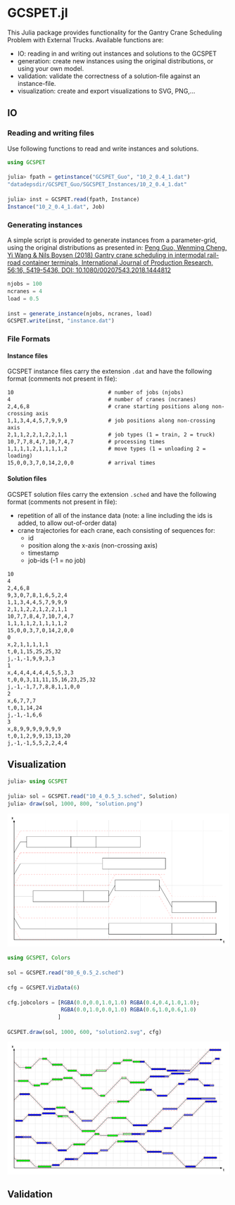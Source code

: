 # GCSPET.jl

This Julia package provides functionality for the Gantry Crane Scheduling Problem with External Trucks. Available functions are:

- IO: reading in and writing out instances and solutions to the GCSPET
- generation: create new instances using the original distributions, or using your own model.
- validation: validate the correctness of a solution-file against an instance-file.
- visualization: create and export visualizations to SVG, PNG,...


## IO
### Reading and writing files
Use following functions to read and write instances and solutions.

```julia
using GCSPET

julia> fpath = getinstance("GCSPET_Guo", "10_2_0.4_1.dat")
"datadepsdir/GCSPET_Guo/SGCSPET_Instances/10_2_0.4_1.dat"

julia> inst = GCSPET.read(fpath, Instance)
Instance("10_2_0.4_1.dat", Job)
```

### Generating instances
A simple script is provided to generate instances from a parameter-grid, using the original distributions as presented in:
[Peng Guo, Wenming Cheng, Yi Wang & Nils Boysen (2018) Gantry crane scheduling in intermodal rail-road container terminals, International Journal of Production Research, 56:16, 5419-5436, DOI: 10.1080/00207543.2018.1444812 ](https://www.tandfonline.com/doi/abs/10.1080/00207543.2018.1444812)

```julia
njobs = 100
ncranes = 4
load = 0.5

inst = generate_instance(njobs, ncranes, load)
GCSPET.write(inst, "instance.dat")
```

### File Formats
#### Instance files
GCSPET instance files carry the extension `.dat` and have the following format (comments not present in file):

```
10                              # number of jobs (njobs)
4                               # number of cranes (ncranes)
2,4,6,8                         # crane starting positions along non-crossing axis
1,1,3,4,4,5,7,9,9,9             # job positions along non-crossing axis
2,1,1,2,2,1,2,2,1,1             # job types (1 = train, 2 = truck)
10,7,7,8,4,7,10,7,4,7           # processing times
1,1,1,1,2,1,1,1,1,2             # move types (1 = unloading 2 = loading)
15,0,0,3,7,0,14,2,0,0           # arrival times
```

#### Solution files
GCSPET solution files carry the extension `.sched` and have the following format (comments not present in file): 
- repetition of all of the instance data (note: a line including the ids is added, to allow out-of-order data)
- crane trajectories for each crane, each consisting of sequences for:
    * id
    * position along the x-axis (non-crossing axis)
    * timestamp
    * job-ids (-1  = no job)

```
10
4
2,4,6,8
9,3,0,7,8,1,6,5,2,4
1,1,3,4,4,5,7,9,9,9
2,1,1,2,2,1,2,2,1,1
10,7,7,8,4,7,10,7,4,7
1,1,1,1,2,1,1,1,1,2
15,0,0,3,7,0,14,2,0,0
0
x,2,1,1,1,1,1
t,0,1,15,25,25,32
j,-1,-1,9,9,3,3
1
x,4,4,4,4,4,4,5,5,3,3
t,0,0,3,11,11,15,16,23,25,32
j,-1,-1,7,7,8,8,1,1,0,0
2
x,6,7,7,7
t,0,1,14,24
j,-1,-1,6,6
3
x,8,9,9,9,9,9,9,9
t,0,1,2,9,9,13,13,20
j,-1,-1,5,5,2,2,4,4
```

## Visualization

```julia
julia> using GCSPET

julia> sol = GCSPET.read("10_4_0.5_3.sched", Solution)
julia> draw(sol, 1000, 800, "solution.png")
```

![Example of a solution](solution.png)



```julia
using GCSPET, Colors

sol = GCSPET.read("80_6_0.5_2.sched")

cfg = GCSPET.VizData(6)

cfg.jobcolors = [RGBA(0.0,0.0,1.0,1.0) RGBA(0.4,0.4,1.0,1.0);
                 RGBA(0.0,1.0,0.0,1.0) RGBA(0.6,1.0,0.6,1.0)
                ]

GCSPET.draw(sol, 1000, 600, "solution2.svg", cfg)
```

![Example of a solution as .svg](solution2.svg)

## Validation
